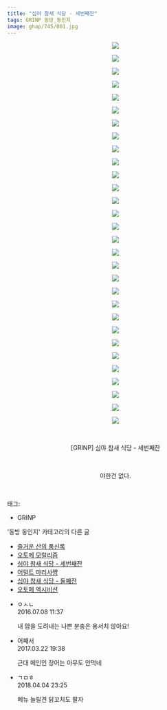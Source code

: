 ```yaml
---
title: "심야 참새 식당 - 세번째잔"
tags: GRINP 동방_동인지
image: ghap/745/001.jpg
---
```

<div class="article">
<p style="text-align: center; clear: none; float: none;"><img src="{{ site.nasurl }}/ghap/745/001.jpg"/></p>
<p style="text-align: center; clear: none; float: none;"><img src="{{ site.nasurl }}/ghap/745/002.jpg"/></p>
<p style="text-align: center; clear: none; float: none;"><img src="{{ site.nasurl }}/ghap/745/003.jpg"/></p>
<p style="text-align: center; clear: none; float: none;"><img src="{{ site.nasurl }}/ghap/745/004.jpg"/></p>
<p style="text-align: center; clear: none; float: none;"><img src="{{ site.nasurl }}/ghap/745/005.jpg"/></p>
<p style="text-align: center; clear: none; float: none;"><img src="{{ site.nasurl }}/ghap/745/006.jpg"/></p>
<p style="text-align: center; clear: none; float: none;"><img src="{{ site.nasurl }}/ghap/745/007.jpg"/></p>
<p style="text-align: center; clear: none; float: none;"><img src="{{ site.nasurl }}/ghap/745/008.jpg"/></p>
<p style="text-align: center; clear: none; float: none;"><img src="{{ site.nasurl }}/ghap/745/009.jpg"/></p>
<p style="text-align: center; clear: none; float: none;"><img src="{{ site.nasurl }}/ghap/745/010.jpg"/></p>
<p style="text-align: center; clear: none; float: none;"><img src="{{ site.nasurl }}/ghap/745/011.jpg"/></p>
<p style="text-align: center; clear: none; float: none;"><img src="{{ site.nasurl }}/ghap/745/012.jpg"/></p>
<p style="text-align: center; clear: none; float: none;"><img src="{{ site.nasurl }}/ghap/745/013.jpg"/></p>
<p style="text-align: center; clear: none; float: none;"><img src="{{ site.nasurl }}/ghap/745/014.jpg"/></p>
<p style="text-align: center; clear: none; float: none;"><img src="{{ site.nasurl }}/ghap/745/015.jpg"/></p>
<p style="text-align: center; clear: none; float: none;"><img src="{{ site.nasurl }}/ghap/745/016.jpg"/></p>
<p style="text-align: center; clear: none; float: none;"><img src="{{ site.nasurl }}/ghap/745/017.jpg"/></p>
<p style="text-align: center; clear: none; float: none;"><img src="{{ site.nasurl }}/ghap/745/018.jpg"/></p>
<p style="text-align: center; clear: none; float: none;"><img src="{{ site.nasurl }}/ghap/745/019.jpg"/></p>
<p style="text-align: center; clear: none; float: none;"><img src="{{ site.nasurl }}/ghap/745/020.jpg"/></p>
<p style="text-align: center; clear: none; float: none;"><img src="{{ site.nasurl }}/ghap/745/021.jpg"/></p>
<p style="text-align: center; clear: none; float: none;"><img src="{{ site.nasurl }}/ghap/745/022.jpg"/></p>
<p style="text-align: center; clear: none; float: none;"><img src="{{ site.nasurl }}/ghap/745/023.jpg"/></p>
<p style="text-align: center; clear: none; float: none;"><img src="{{ site.nasurl }}/ghap/745/024.jpg"/></p>
<p style="text-align: center; clear: none; float: none;"><img src="{{ site.nasurl }}/ghap/745/025.jpg"/></p>
<p style="text-align: center; clear: none; float: none;"><img src="{{ site.nasurl }}/ghap/745/026.jpg"/></p>
<p style="text-align: center; clear: none; float: none;"><img src="{{ site.nasurl }}/ghap/745/027.jpg"/></p>
<p style="text-align: center; clear: none; float: none;"><img src="{{ site.nasurl }}/ghap/745/028.jpg"/></p>
<p style="text-align: center; clear: none; float: none;"><img src="{{ site.nasurl }}/ghap/745/029.jpg"/></p>
<p style="text-align: center; clear: none; float: none;"><img src="{{ site.nasurl }}/ghap/745/030.jpg"/></p>
<p style="text-align: center; clear: none; float: none;"><br/></p>
<p style="text-align: center; clear: none; float: none;">[GRINP] 심야 참새 식당 - 세번째잔</p>
<p style="text-align: center; clear: none; float: none;"><br/></p>
<p style="text-align: center; clear: none; float: none;">야한건 없다.</p>
<p><br/></p>
</div><div class="tagTrail">
<p>태그: </p>
<ul>
<li>GRINP</li>
</ul>
</div><div class="another">
<p>'동방 동인지' 카테고리의 다른 글</p>
<ul>
<li><a href="/2016-07-08-ghap_747">즐거운 산의 풍신록</a></li>
<li><a href="/2016-07-08-ghap_746">오토메 모럴리즘</a></li>
<li><a href="/2016-07-08-ghap_745">심야 참새 식당 - 세번째잔</a></li>
<li><a href="/2016-07-08-ghap_744">어덜트 마리사쨩</a></li>
<li><a href="/2016-07-08-ghap_742">심야 참새 식당 - 둘째잔</a></li>
<li><a href="/2016-07-07-ghap_741">오토메 엑시비션</a></li>
</ul>
</div><div class="cb_module cb_fluid">
<div class="cb_wrt cb_profile">
<div class="comment">
<ul>
<li class="cb_thumb_off" id="comment14750948">
<div class="cb_comment_area">
<div class="cb_info_area">
<div class="cb_section">
<span class="cb_nick_name">ㅇㅅㄴ</span>
</div>
<div class="cb_section">
<span class="cb_date">2016.07.08 11:37 </span>
</div>
</div>
<div class="cb_dsc_comment">
<p class="cb_dsc">
											내 맘을 도려내는 나쁜 분충은 용서치 않아요!
										</p>
</div>
</div></li>
<li class="cb_thumb_off" id="comment14946209">
<div class="cb_comment_area">
<div class="cb_info_area">
<div class="cb_section">
<span class="cb_nick_name">어째서</span>
</div>
<div class="cb_section">
<span class="cb_date">2017.03.22 19:38 </span>
</div>
</div>
<div class="cb_dsc_comment">
<p class="cb_dsc">
											근대 메인인 장어는 아무도 안먹네
										</p>
</div>
</div></li>
<li class="cb_thumb_off" id="comment15233374">
<div class="cb_comment_area">
<div class="cb_info_area">
<div class="cb_section">
<span class="cb_nick_name">ㄱㅁㅎ</span>
</div>
<div class="cb_section">
<span class="cb_date">2018.04.04 23:25 </span>
</div>
</div>
<div class="cb_dsc_comment">
<p class="cb_dsc">
											메뉴 늘릴견 닭꼬치도 팔자
										</p>
</div>
</div></li>
</ul>
</div>
</div><!-- commentList close -->
</div>